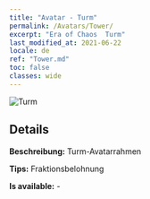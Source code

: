 ```yaml
---
title: "Avatar - Turm"
permalink: /Avatars/Tower/
excerpt: "Era of Chaos  Turm"
last_modified_at: 2021-06-22
locale: de
ref: "Tower.md"
toc: false
classes: wide
---
```

 ![Turm](/images/a/avatarFrame_5.png)

## Details

 **Beschreibung:** Turm-Avatarrahmen 

 **Tips:** Fraktionsbelohnung 

 **Is available:**  - 

